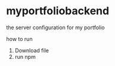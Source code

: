 # myportfoliobackend
the server configuration for my portfolio

how to run
1. Download file
2. run npm
